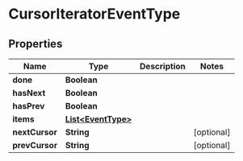 

# CursorIteratorEventType


## Properties

| Name | Type | Description | Notes |
|------------ | ------------- | ------------- | -------------|
|**done** | **Boolean** |  |  |
|**hasNext** | **Boolean** |  |  |
|**hasPrev** | **Boolean** |  |  |
|**items** | [**List&lt;EventType&gt;**](EventType.md) |  |  |
|**nextCursor** | **String** |  |  [optional] |
|**prevCursor** | **String** |  |  [optional] |



